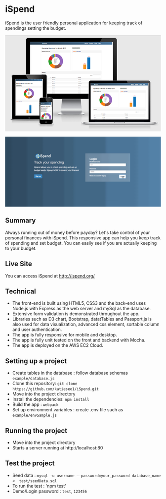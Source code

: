 # iSpend
iSpend is the user friendly personal application for keeping track of spendings setting the budget.

![Screenshots](https://github.com/katieseo1/iSpend/blob/master/screenShot/responsive.png)

![Screenshots](https://github.com/katieseo1/iSpend/blob/master/screenShot/iSpendDemo.gif)

## Summary
Always running out of money before payday? Let's take control of your personal finances with iSpend. This responsive app can help you keep track of spending and set budget. You can easily see if you are actually keeping to your budget.  

## Live Site
You can access iSpend at http://ispend.org/

## Technical
* The front-end is built using HTML5, CSS3 and the back-end uses Node.js with Express as
the web server and mySql as the database.
* Extensive form validation is demonstrated throughout the app.
* Libraries such as D3 chart, Bootstrap, datatTables and Passport.js is also used for
data visualization, advanced css element, sortable column and user authentication.
* The app is fully responsive for mobile and desktop.
* The app is fully unit tested on the front and backend with Mocha.
* The app is deployed on the AWS EC2 Cloud.

## Setting up a project
* Create tables in the database : follow database schemas `example/database.js`
* Clone this repository: `git clone https://github.com/katieseo1/iSpend.git`
* Move into the project directory
* Install the dependencies: `npm install`
* Build the app : `webpack`
* Set up environment variables : create .env file such as `example/envSample.js`

## Running the project
* Move into the project directory
* Starts a server running at http://localhost:80

## Test the project
* Seed data : `mysql -u username –-password=your_password database_name <  test/seedData.sql`
* To run the test : 'npm test'
* Demo/Login password : `test`, `123456`
